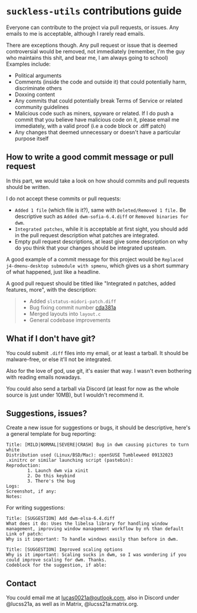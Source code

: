 # `suckless-utils` contributions guide

Everyone can contribute to the project via pull requests, or issues. Any emails to me is acceptable, although I rarely read emails.

There are exceptions though. Any pull request or issue that is deemed controversial would be removed, not immediately (remember, I'm the guy who maintains this shit, and bear me, I am always going to school) Examples include:

- Political arguments
- Comments (inside the code and outside it) that could potentially harm, discriminate others
- Doxxing content
- Any commits that could potentially break Terms of Service or related community guidelines
- Malicious code such as miners, spyware or related. If I do push a commit that you believe have malicious code on it, please email me immediately, with a valid proof (i.e a code block or .diff patch)
- Any changes that deemed unnecessary or doesn't have a particular purpose itself

## How to write a good commit message or pull request

In this part, we would take a look on how should commits and pull requests should be written.

I do not accept these commits or pull requests:

- `Added 1 file` (which file is it?), same with `Deleted/Removed 1 file.` Be descriptive such as `Added dwm-sofia-6.4.diff` or `Removed binaries for dwm`.
- `Integrated patches`, while it is acceptable at first sight, you should add in the pull request description what patches are integrated.
- Empty pull request descriptions, at least give some description on why do you think that your changes should be integrated upsteam.

A good example of a commit message for this project would be `Replaced j4-dmenu-desktop submodule with spmenu`, which gives us a short summary of what happened, just like a headline.

A good pull request should be titled like "Integrated n patches, added features, more", with the description:
>- Added  `slstatus-midori-patch.diff` 
>- Bug fixing commit number [cda381a](https://github.com/Lucas-mother3/suckless-utils/commit/cda381a59d21db8ea8b144827029f965d25357c7)
>- Merged layouts into `layout.c`
>- General codebase improvements

## What if I don't have git?

You could submit `.diff` files into my email, or at least a tarball. It should be malware-free, or else it'll not be integrated.

Also for the love of god, use git, it's easier that way. I wasn't even bothering with reading emails nowadays. 

You could also send a tarball via Discord (at least for now as the whole source is just under 10MB), but I wouldn't recommend it.

## Suggestions, issues?

Create a new issue for suggestions or bugs, it should be descriptive, here's a general template for bug reporting:

```
Title: [MILD|NORMAL|SEVERE|CRASH] Bug in dwm causing pictures to turn white
Distribution used (Linux/BSD/Mac): openSUSE Tumbleweed 09132023
.xinitrc or similar launching script (pastebin):
Reproduction:
        1. Launch dwm via xinit
        2. Do this keybind
        3. There's the bug
Logs: 
Screenshot, if any:
Notes:
```

For writing suggestions:

```
Title: [SUGGESTION] Add dwm-elsa-6.4.diff
What does it do: Uses the libelsa library for handling window management, improving window management workflow by n% than default
Link of patch:
Why is it important: To handle windows easily than before in dwm.
```

```
Title: [SUGGESTION] Improved scaling options
Why is it important: Scaling sucks in dwm, so I was wondering if you could improve scaling for dwm. Thanks.
Codeblock for the suggestion, if able:
```

## Contact
You could email me at lucas0021a@outlook.com, also in Discord under @lucss21a, as well as in Matrix, @lucss21a:matrix.org. 
